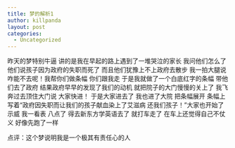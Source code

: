 ```yaml
---
title: 梦的解析1
author: killpanda
layout: post
categories:
  - Uncategorized
---
```

昨天的梦特别牛逼 讲的是我在早起的路上遇到了一堆哭泣的家长 我问他们怎么了 他们说孩子因为政府的失职而死了 而且他们犹豫上不上政府去散步 我一拍大腿说 咋能不去呢！我帮你们做条幅 你们跟我走 于是我就做了一个白底红字的条幅 带他们去了政府 结果政府早早的发现了我们的动机 就把院子的大门慢慢的关上了 我飞奔过去顶住大门说 大家快进！ 于是大家进去了 我也进了大院 把条幅展开 条幅上写着“政府因失职而让我们的孩子献血染上了艾滋病 还我们孩子！”大家也开始了示威 我一看表 八点了 得去新东方学英语去了 就打车走了 在车上还觉得自己不仗义 好像先跑了一样

点评：这个梦说明我是一个极其有责任心的人
